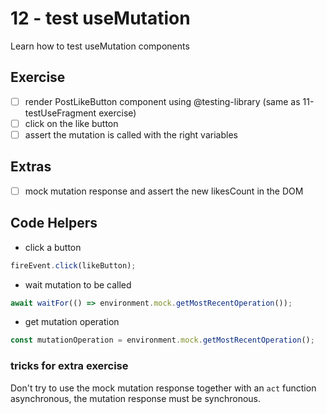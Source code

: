 # 12 - test useMutation

Learn how to test useMutation components

## Exercise
 
- [ ] render PostLikeButton component using @testing-library (same as 11-testUseFragment exercise)
- [ ] click on the like button
- [ ] assert the mutation is called with the right variables

## Extras

- [ ] mock mutation response and assert the new likesCount in the DOM

## Code Helpers

- click a button
```jsx
fireEvent.click(likeButton);
```

- wait mutation to be called
```jsx
await waitFor(() => environment.mock.getMostRecentOperation());
```

- get mutation operation
```jsx
const mutationOperation = environment.mock.getMostRecentOperation();
```

### tricks for extra exercise
Don't try to use the mock mutation response together with an `act` function asynchronous, the mutation response must be synchronous.
